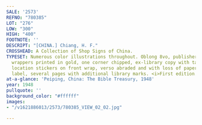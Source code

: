 ```yaml
---
SALE: '2573'
REFNO: "780385"
LOT: "276"
LOW: "300"
HIGH: "400"
FOOTNOTE: ''
DESCRIPT: "[CHINA.] Chiang, H. F."
CROSSHEAD: A Collection of Shop Signs of China.
TYPESET: Numerous color illustrations throughout. Oblong 8vo, publisher's blue sewn
  wrappers printed in gold, one corner chipped, ex-library copy with tape mend and
  location stickers on front wrap, verso abraded and with loss of paper from removed
  label, several pages with additional library marks. <i>First edition.</i>
at-a-glance: 'Peiping, China: The Bible Treasury, 1948'
year: 1948
pullquote: ''
background_color: "#ffffff"
images:
- "/v1621886013/2573/780385_VIEW_02_02.jpg"

---
```

